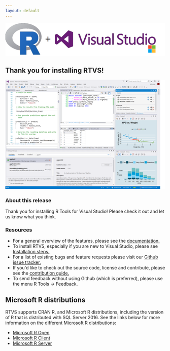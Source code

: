 ```yaml
---
layout: default
---
```

![R and VS](./media/r.plus.vs.png)

## Thank you for installing RTVS!

![RTVS Screenshot](media\installer_screenshot.png)

### About this release

Thank you for installing R Tools for Visual Studio! Please check it out and let
us know what you think. 

### Resources

* For a general overview of the features, please see the
  [documentation.](./index.html)
* To install RTVS, especially if you are new to Visual Studio, please see
  [Installation steps.](./installation.html)
* For a list of existing bugs and feature requests please visit our [Github
  issue tracker.](https://github.com/Microsoft/RTVS/issues)
* If you'd like to check out the source code, license and contribute, please see
  the [contribution
  guide.](https://github.com/Microsoft/RTVS/blob/master/LICENSE)
* To send feedback without using Github (which is preferred), please use the
  menu R Tools -> Feedback.

## Microsoft R distributions

RTVS supports CRAN R, and Microsoft R distributions, including the version of R
that is distributed with SQL Server 2016. See the links below for more
information on the different Microsoft R distributions:

* [Microsoft R Open](https://mran.microsoft.com/download/)
* [Microsoft R Client](https://msdn.microsoft.com/en-us/microsoft-r/r-client-get-started)
* [Microsoft R
  Server](https://www.microsoft.com/en-us/server-cloud/products/r-server/)
